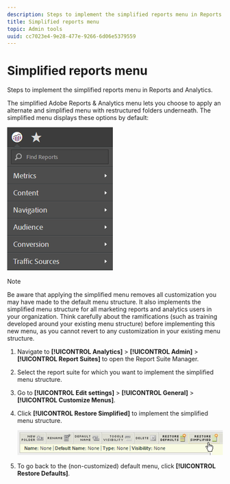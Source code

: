 ```yaml
---
description: Steps to implement the simplified reports menu in Reports and Analytics.
title: Simplified reports menu
topic: Admin tools
uuid: cc7023e4-9e28-477e-9266-6d06e5379559
---
```


# Simplified reports menu

Steps to implement the simplified reports menu in Reports and Analytics.

The simplified Adobe Reports & Analytics menu lets you choose to apply an alternate and simplified menu with restructured folders underneath. The simplified menu displays these options by default: 

![](assets/simplified-menu.png)

>[!NOTE]
>
>Be aware that applying the simplified menu removes all customization you may have made to the default menu structure. It also implements the simplified menu structure for all marketing reports and analytics users in your organization. Think carefully about the ramifications (such as training developed around your existing menu structure) before implementing this new menu, as you cannot revert to any customization in your existing menu structure.

1. Navigate to **[!UICONTROL Analytics]** > **[!UICONTROL Admin]** > **[!UICONTROL Report Suites]** to open the Report Suite Manager.
1. Select the report suite for which you want to implement the simplified menu structure.
1. Go to **[!UICONTROL Edit settings]** > **[!UICONTROL General]** > **[!UICONTROL Customize Menus]**.
1. Click **[!UICONTROL Restore Simplified]** to implement the simplified menu structure.

   ![](assets/restore-simplified.png)

1. To go back to the (non-customized) default menu, click **[!UICONTROL Restore Defaults]**.

